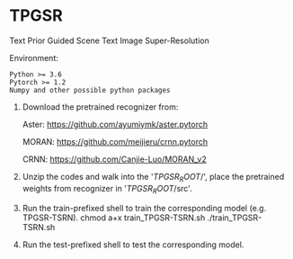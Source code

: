# TPGSR
Text Prior Guided Scene Text Image Super-Resolution

Environment:

	Python >= 3.6
	Pytorch >= 1.2
	Numpy and other possible python packages


1. Download the pretrained recognizer from: 

	Aster: https://github.com/ayumiymk/aster.pytorch
	
	MORAN: https://github.com/meijieru/crnn.pytorch
	
	CRNN: https://github.com/Canjie-Luo/MORAN_v2

2. Unzip the codes and walk into the '$TPGSR_ROOT$/', place the pretrained weights from recognizer in '$TPGSR_ROOT$/src'.

3. Run the train-prefixed shell to train the corresponding model (e.g. TPGSR-TSRN).
	chmod a+x train_TPGSR-TSRN.sh
	./train_TPGSR-TSRN.sh

5. Run the test-prefixed shell to test the corresponding model.
